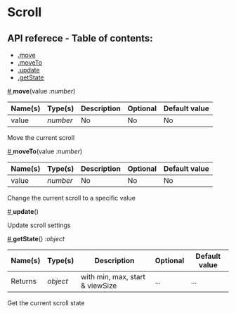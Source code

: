 # Scroll

## API referece - Table of contents:

* <a href="#.move">.move</a>
* <a href="#.moveTo">.moveTo</a>
* <a href="#.update">.update</a>
* <a href="#.getState">.getState</a>


<a name='.move' href='#.move'># </a>**move**(value *:number*)

|Name(s)|Type(s)|Description|Optional|Default value|
|-------|-------|-----------|--------|-------------|
| value |  *number*  | No | No | No |

Move the current scroll

<a name='.moveTo' href='#.moveTo'># </a>**moveTo**(value *:number*)

|Name(s)|Type(s)|Description|Optional|Default value|
|-------|-------|-----------|--------|-------------|
| value |  *number*  | No | No | No |

Change the current scroll to a specific value

<a name='.update' href='#.update'># </a>**update**()


Update scroll settings

<a name='.getState' href='#.getState'># </a>**getState**() *:object*

|Name(s)|Type(s)|Description|Optional|Default value|
|-------|-------|-----------|--------|-------------|
| Returns |  *object*  | with min, max, start &amp; viewSize | ... | ... |

Get the current scroll state



